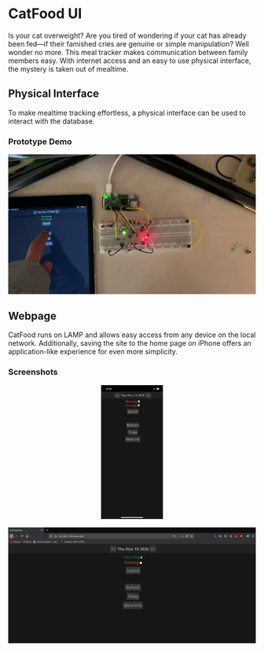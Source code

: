 # CatFood UI
Is your cat overweight? Are you tired of wondering if your cat has already been fed—if their famished cries are genuine or simple manipulation? Well wonder no more. This meal tracker makes communication between family members easy. With internet access and an easy to use physical interface, the mystery is taken out of mealtime.  

## Physical Interface
To make mealtime tracking effortless, a physical interface can be used to interact with the database.   

### Prototype Demo
[![Interface Demo](screenshots/thumbnail.jpg)](https://youtu.be/mRvmaizEMSw)  

## Webpage
CatFood runs on LAMP and allows easy access from any device on the local network. Additionally, saving the site to the home page on iPhone offers an application-like experience for even more simplicity.  

### Screenshots
<p align="center">
  <img src="screenshots/iphone-ui.png" width="25%">
</p>  

![Web UI](screenshots/web-ui.png "Web UI")  
